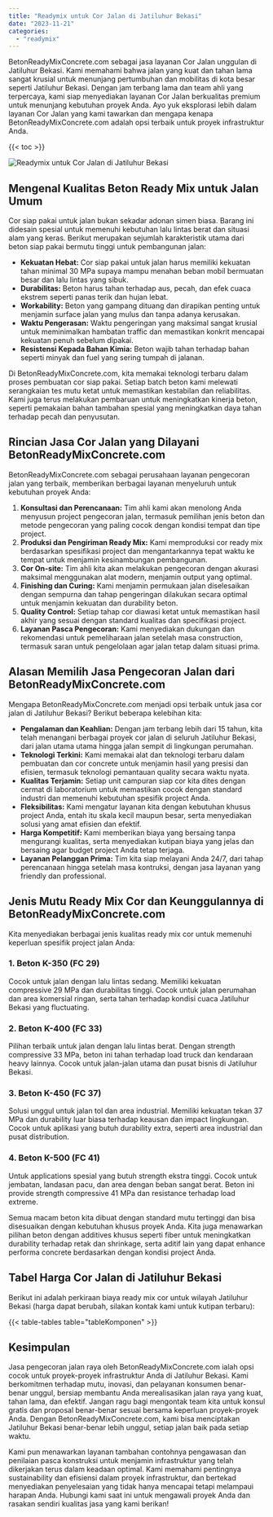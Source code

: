 ```yaml
---
title: "Readymix untuk Cor Jalan di Jatiluhur Bekasi"
date: "2023-11-21"
categories: 
  - "readymix"
---
```


BetonReadyMixConcrete.com sebagai jasa layanan Cor Jalan unggulan di Jatiluhur Bekasi. Kami memahami bahwa jalan yang kuat dan tahan lama sangat krusial untuk menunjang pertumbuhan dan mobilitas di kota besar seperti Jatiluhur Bekasi. Dengan jam terbang lama dan team ahli yang terpercaya, kami siap menyediakan layanan Cor Jalan berkualitas premium untuk menunjang kebutuhan proyek Anda. Ayo yuk eksplorasi lebih dalam layanan Cor Jalan yang kami tawarkan dan mengapa kenapa BetonReadyMixConcrete.com adalah opsi terbaik untuk proyek infrastruktur Anda.

{{< toc >}}

![Readymix untuk Cor Jalan di Jatiluhur Bekasi](https://betoncor8.github.io/cor/harga-beton-readymix-concrete%20(16).png)

## Mengenal Kualitas Beton Ready Mix untuk Jalan Umum

Cor siap pakai untuk jalan bukan sekadar adonan simen biasa. Barang ini didesain spesial untuk memenuhi kebutuhan lalu lintas berat dan situasi alam yang keras. Berikut merupakan sejumlah karakteristik utama dari beton siap pakai bermutu tinggi untuk pembangunan jalan:

- **Kekuatan Hebat:** Cor siap pakai untuk jalan harus memiliki kekuatan tahan minimal 30 MPa supaya mampu menahan beban mobil bermuatan besar dan lalu lintas yang sibuk.
- **Durabilitas:** Beton harus tahan terhadap aus, pecah, dan efek cuaca ekstrem seperti panas terik dan hujan lebat.
- **Workability:** Beton yang gampang dituang dan dirapikan penting untuk menjamin surface jalan yang mulus dan tanpa adanya kerusakan.
- **Waktu Pengerasan:** Waktu pengeringan yang maksimal sangat krusial untuk meminimalkan hambatan traffic dan memastikan konkrit mencapai kekuatan penuh sebelum dipakai.
- **Resistensi Kepada Bahan Kimia:** Beton wajib tahan terhadap bahan seperti minyak dan fuel yang sering tumpah di jalanan.

Di BetonReadyMixConcrete.com, kita memakai teknologi terbaru dalam proses pembuatan cor siap pakai. Setiap batch beton kami melewati serangkaian tes mutu ketat untuk memastikan kestabilan dan reliabilitas. Kami juga terus melakukan pembaruan untuk meningkatkan kinerja beton, seperti pemakaian bahan tambahan spesial yang meningkatkan daya tahan terhadap pecah dan penyusutan.

## Rincian Jasa Cor Jalan yang Dilayani BetonReadyMixConcrete.com

BetonReadyMixConcrete.com sebagai perusahaan layanan pengecoran jalan yang terbaik, memberikan berbagai layanan menyeluruh untuk kebutuhan proyek Anda:

1. **Konsultasi dan Perencanaan:** Tim ahli kami akan menolong Anda menyusun project pengecoran jalan, termasuk pemilihan jenis beton dan metode pengecoran yang paling cocok dengan kondisi tempat dan tipe project.
2. **Produksi dan Pengiriman Ready Mix:** Kami memproduksi cor ready mix berdasarkan spesifikasi project dan mengantarkannya tepat waktu ke tempat untuk menjamin kesinambungan pembangunan.
3. **Cor On-site:** Tim ahli kita akan melakukan pengecoran dengan akurasi maksimal menggunakan alat modern, menjamin output yang optimal.
4. **Finishing dan Curing:** Kami menjamin permukaan jalan diselesaikan dengan sempurna dan tahap pengeringan dilakukan secara optimal untuk menjamin kekuatan dan durability beton.
5. **Quality Control:** Setiap tahap cor diawasi ketat untuk memastikan hasil akhir yang sesuai dengan standard kualitas dan specifikasi project.
6. **Layanan Pasca Pengecoran:** Kami menyediakan dukungan dan rekomendasi untuk pemeliharaan jalan setelah masa construction, termasuk saran untuk pengelolaan agar jalan tetap dalam situasi prima.

## Alasan Memilih Jasa Pengecoran Jalan dari BetonReadyMixConcrete.com

Mengapa BetonReadyMixConcrete.com menjadi opsi terbaik untuk jasa cor jalan di Jatiluhur Bekasi? Berikut beberapa kelebihan kita:

- **Pengalaman dan Keahlian:** Dengan jam terbang lebih dari 15 tahun, kita telah menangani berbagai proyek cor jalan di seluruh Jatiluhur Bekasi, dari jalan utama utama hingga jalan sempit di lingkungan perumahan.
- **Teknologi Terkini:** Kami memakai alat dan teknologi terbaru dalam pembuatan dan cor concrete untuk menjamin hasil yang presisi dan efisien, termasuk teknologi pemantauan quality secara waktu nyata.
- **Kualitas Terjamin:** Setiap unit campuran siap cor kita dites dengan cermat di laboratorium untuk memastikan cocok dengan standard industri dan memenuhi kebutuhan spesifik project Anda.
- **Fleksibilitas:** Kami mengatur layanan kita dengan kebutuhan khusus project Anda, entah itu skala kecil maupun besar, serta menyediakan solusi yang amat efisien dan efektif.
- **Harga Kompetitif:** Kami memberikan biaya yang bersaing tanpa mengurangi kualitas, serta menyediakan kutipan biaya yang jelas dan bersaing agar budget project Anda tetap terjaga.
- **Layanan Pelanggan Prima:** Tim kita siap melayani Anda 24/7, dari tahap perencanaan hingga setelah masa kontruksi, dengan jasa layanan yang friendly dan professional.

## Jenis Mutu Ready Mix Cor dan Keunggulannya di BetonReadyMixConcrete.com

Kita menyediakan berbagai jenis kualitas ready mix cor untuk memenuhi keperluan spesifik project jalan Anda:

### 1\. Beton K-350 (FC 29)

Cocok untuk jalan dengan lalu lintas sedang. Memiliki kekuatan compressive 29 MPa dan durabilitas tinggi. Cocok untuk jalan perumahan dan area komersial ringan, serta tahan terhadap kondisi cuaca Jatiluhur Bekasi yang fluctuating.

### 2\. Beton K-400 (FC 33)

Pilihan terbaik untuk jalan dengan lalu lintas berat. Dengan strength compressive 33 MPa, beton ini tahan terhadap load truck dan kendaraan heavy lainnya. Cocok untuk jalan-jalan utama dan pusat bisnis di Jatiluhur Bekasi.

### 3\. Beton K-450 (FC 37)

Solusi unggul untuk jalan tol dan area industrial. Memiliki kekuatan tekan 37 MPa dan durability luar biasa terhadap keausan dan impact lingkungan. Cocok untuk aplikasi yang butuh durability extra, seperti area industrial dan pusat distribution.

### 4\. Beton K-500 (FC 41)

Untuk applications spesial yang butuh strength ekstra tinggi. Cocok untuk jembatan, landasan pacu, dan area dengan beban sangat berat. Beton ini provide strength compressive 41 MPa dan resistance terhadap load extreme.

Semua macam beton kita dibuat dengan standard mutu tertinggi dan bisa disesuaikan dengan kebutuhan khusus proyek Anda. Kita juga menawarkan pilihan beton dengan additives khusus seperti fiber untuk meningkatkan durability terhadap retak dan shrinkage, serta aditif lain yang dapat enhance performa concrete berdasarkan dengan kondisi project Anda.

## Tabel Harga Cor Jalan di Jatiluhur Bekasi

Berikut ini adalah perkiraan biaya ready mix cor untuk wilayah Jatiluhur Bekasi (harga dapat berubah, silakan kontak kami untuk kutipan terbaru):

{{< table-tables table="tableKomponen" >}}

## Kesimpulan

Jasa pengecoran jalan raya oleh BetonReadyMixConcrete.com ialah opsi cocok untuk proyek-proyek infrastruktur Anda di Jatiluhur Bekasi. Kami berkomitmen terhadap mutu, inovasi, dan pelayanan konsumen benar-benar unggul, bersiap membantu Anda merealisasikan jalan raya yang kuat, tahan lama, dan efektif. Jangan ragu bagi mengontak team kita untuk konsul gratis dan proposal benar-benar sesuai bersama keperluan proyek-proyek Anda. Dengan BetonReadyMixConcrete.com, kami bisa menciptakan Jatiluhur Bekasi benar-benar lebih unggul, setiap jalan baik pada setiap waktu.

Kami pun menawarkan layanan tambahan contohnya pengawasan dan penilaian pasca konstruksi untuk menjamin infrastruktur yang telah dikerjakan terus dalam keadaan optimal. Kami memahami pentingnya sustainability dan efisiensi dalam proyek infrastruktur, dan bertekad menyediakan penyelesaian yang tidak hanya mencapai tetapi melampaui harapan Anda. Hubungi kami saat ini untuk mengawali proyek Anda dan rasakan sendiri kualitas jasa yang kami berikan!
